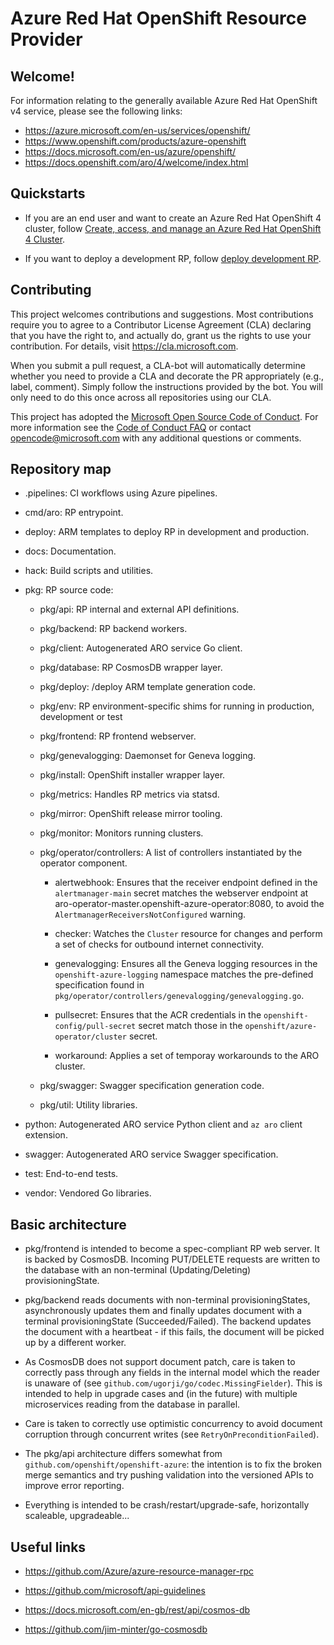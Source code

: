 # Azure Red Hat OpenShift Resource Provider

## Welcome!

For information relating to the generally available Azure Red Hat OpenShift v4
service, please see the following links:

* https://azure.microsoft.com/en-us/services/openshift/
* https://www.openshift.com/products/azure-openshift
* https://docs.microsoft.com/en-us/azure/openshift/
* https://docs.openshift.com/aro/4/welcome/index.html


## Quickstarts

* If you are an end user and want to create an Azure Red Hat OpenShift 4
  cluster, follow [Create, access, and manage an Azure Red Hat OpenShift 4
  Cluster][1].

* If you want to deploy a development RP, follow [deploy development
  RP](docs/deploy-development-rp.md).

[1]: https://docs.microsoft.com/en-us/azure/openshift/howto-using-azure-redhat-openshift

## Contributing

This project welcomes contributions and suggestions. Most contributions require
you to agree to a Contributor License Agreement (CLA) declaring that you have
the right to, and actually do, grant us the rights to use your contribution. For
details, visit https://cla.microsoft.com.

When you submit a pull request, a CLA-bot will automatically determine whether
you need to provide a CLA and decorate the PR appropriately (e.g., label,
comment). Simply follow the instructions provided by the bot. You will only need
to do this once across all repositories using our CLA.

This project has adopted the [Microsoft Open Source Code of
Conduct](https://opensource.microsoft.com/codeofconduct/). For more information
see the [Code of Conduct
FAQ](https://opensource.microsoft.com/codeofconduct/faq/) or contact
[opencode@microsoft.com](mailto:opencode@microsoft.com) with any additional
questions or comments.


## Repository map

* .pipelines: CI workflows using Azure pipelines.

* cmd/aro: RP entrypoint.

* deploy: ARM templates to deploy RP in development and production.

* docs: Documentation.

* hack: Build scripts and utilities.

* pkg: RP source code:

  * pkg/api: RP internal and external API definitions.

  * pkg/backend: RP backend workers.

  * pkg/client: Autogenerated ARO service Go client.

  * pkg/database: RP CosmosDB wrapper layer.

  * pkg/deploy: /deploy ARM template generation code.

  * pkg/env: RP environment-specific shims for running in production,
    development or test

  * pkg/frontend: RP frontend webserver.

  * pkg/genevalogging: Daemonset for Geneva logging.

  * pkg/install: OpenShift installer wrapper layer.

  * pkg/metrics: Handles RP metrics via statsd.

  * pkg/mirror: OpenShift release mirror tooling.

  * pkg/monitor: Monitors running clusters.

  * pkg/operator/controllers: A list of controllers instantiated by the operator
    component.

    * alertwebhook: Ensures that the receiver endpoint defined in the
      `alertmanager-main` secret matches the webserver endpoint at
      aro-operator-master.openshift-azure-operator:8080, to avoid the
      `AlertmanagerReceiversNotConfigured` warning.

    * checker: Watches the `Cluster` resource for changes and perform a set of
      checks for outbound internet connectivity.

    * genevalogging: Ensures all the Geneva logging resources in the
      `openshift-azure-logging` namespace matches the pre-defined specification
      found in `pkg/operator/controllers/genevalogging/genevalogging.go`.

    * pullsecret: Ensures that the ACR credentials in the
      `openshift-config/pull-secret` secret match those in the
      `openshift/azure-operator/cluster` secret.

    * workaround: Applies a set of temporay workarounds to the ARO cluster.

  * pkg/swagger: Swagger specification generation code.

  * pkg/util: Utility libraries.

* python: Autogenerated ARO service Python client and `az aro` client extension.

* swagger: Autogenerated ARO service Swagger specification.

* test: End-to-end tests.

* vendor: Vendored Go libraries.


## Basic architecture

* pkg/frontend is intended to become a spec-compliant RP web server.  It is
  backed by CosmosDB.  Incoming PUT/DELETE requests are written to the database
  with an non-terminal (Updating/Deleting) provisioningState.

* pkg/backend reads documents with non-terminal provisioningStates,
  asynchronously updates them and finally updates document with a terminal
  provisioningState (Succeeded/Failed).  The backend updates the document with a
  heartbeat - if this fails, the document will be picked up by a different
  worker.

* As CosmosDB does not support document patch, care is taken to correctly pass
  through any fields in the internal model which the reader is unaware of (see
  `github.com/ugorji/go/codec.MissingFielder`).  This is intended to help in
  upgrade cases and (in the future) with multiple microservices reading from the
  database in parallel.

* Care is taken to correctly use optimistic concurrency to avoid document
  corruption through concurrent writes (see `RetryOnPreconditionFailed`).

* The pkg/api architecture differs somewhat from
  `github.com/openshift/openshift-azure`: the intention is to fix the broken
  merge semantics and try pushing validation into the versioned APIs to improve
  error reporting.

* Everything is intended to be crash/restart/upgrade-safe, horizontally
  scaleable, upgradeable...


## Useful links

* https://github.com/Azure/azure-resource-manager-rpc

* https://github.com/microsoft/api-guidelines

* https://docs.microsoft.com/en-gb/rest/api/cosmos-db

* https://github.com/jim-minter/go-cosmosdb
